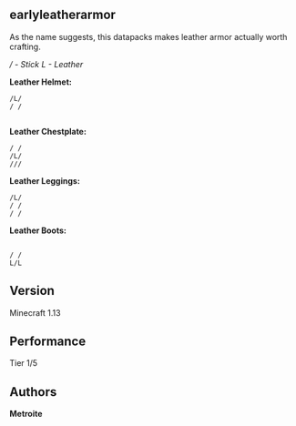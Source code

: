 ## earlyleatherarmor

As the name suggests, this datapacks makes leather armor actually worth crafting.

*/ - Stick*
*L - Leather*

**Leather Helmet:**
```
/L/
/ /
   
```

**Leather Chestplate:**
```
/ /
/L/
///
```

**Leather Leggings:**
```
/L/
/ /
/ /
```

**Leather Boots:**
```
   
/ /
L/L
```

## Version

Minecraft 1.13

## Performance

Tier 1/5

## Authors

**Metroite**
